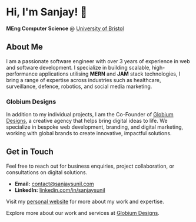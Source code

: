 # Hi, I'm Sanjay! 👋

**MEng Computer Science** @ [University of Bristol](https://www.bristol.ac.uk/)

## About Me

I am a passionate software engineer with over 3 years of experience in web and software development. I specialize in building scalable, high-performance applications utilising **MERN** and **JAM** stack technologies, I bring a range of expertise across industries such as healthcare, surveillance, defence, robotics, and social media marketing.

### Globium Designs

In addition to my individual projects, I am the Co-Founder of [Globium Designs](https://globiumdesigns.com), a creative agency that helps bring digital ideas to life. We specialize in bespoke web development, branding, and digital marketing, working with global brands to create innovative, impactful solutions.

## Get in Touch

Feel free to reach out for business enquiries, project collaboration, or consultations on digital solutions.

- **Email:** [contact@sanjaysunil.com](mailto:contact@sanjaysunil.com)
- **LinkedIn:** [linkedin.com/in/sanjaysunil](https://www.linkedin.com/in/sanjaysunil/)

Visit my [personal website](https://sanjaysunil.com) for more about my work and expertise.

Explore more about our work and services at [Globium Designs](https://globiumdesigns.com).
